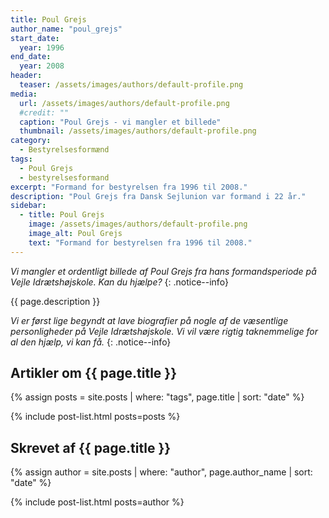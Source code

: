 ```yaml
---
title: Poul Grejs
author_name: "poul_grejs"
start_date: 
  year: 1996
end_date:
  year: 2008
header:
  teaser: /assets/images/authors/default-profile.png
media: 
  url: /assets/images/authors/default-profile.png
  #credit: ""
  caption: "Poul Grejs - vi mangler et billede"
  thumbnail: /assets/images/authors/default-profile.png
category:
  - Bestyrelsesformænd
tags:
  - Poul Grejs
  - bestyrelsesformand
excerpt: "Formand for bestyrelsen fra 1996 til 2008."
description: "Poul Grejs fra Dansk Sejlunion var formand i 22 år."
sidebar:
  - title: Poul Grejs
    image: /assets/images/authors/default-profile.png
    image_alt: Poul Grejs
    text: "Formand for bestyrelsen fra 1996 til 2008."
---
```


_Vi mangler et ordentligt billede af Poul Grejs fra hans formandsperiode på Vejle Idrætshøjskole. Kan du hjælpe?_
{: .notice--info}

{{ page.description }}

_Vi er først lige begyndt at lave biografier på nogle af de væsentlige personligheder på Vejle Idrætshøjskole. Vi vil være rigtig taknemmelige for al den hjælp, vi kan få._
{: .notice--info}

## Artikler om {{ page.title }}

{% assign posts = site.posts | where: "tags", page.title | sort: "date" %}

{% include post-list.html posts=posts %}

## Skrevet af {{ page.title }}

{% assign author = site.posts | where: "author", page.author_name | sort: "date" %}

{% include post-list.html posts=author %}
